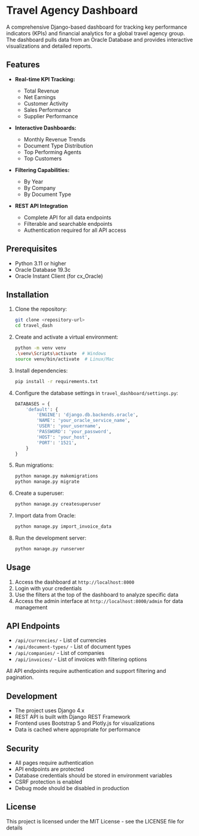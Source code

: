 # Travel Agency Dashboard

A comprehensive Django-based dashboard for tracking key performance indicators (KPIs) and financial analytics for a global travel agency group. The dashboard pulls data from an Oracle Database and provides interactive visualizations and detailed reports.

## Features

- **Real-time KPI Tracking:**
  - Total Revenue
  - Net Earnings
  - Customer Activity
  - Sales Performance
  - Supplier Performance

- **Interactive Dashboards:**
  - Monthly Revenue Trends
  - Document Type Distribution
  - Top Performing Agents
  - Top Customers

- **Filtering Capabilities:**
  - By Year
  - By Company
  - By Document Type

- **REST API Integration**
  - Complete API for all data endpoints
  - Filterable and searchable endpoints
  - Authentication required for all API access

## Prerequisites

- Python 3.11 or higher
- Oracle Database 19.3c
- Oracle Instant Client (for cx_Oracle)

## Installation

1. Clone the repository:
   ```bash
   git clone <repository-url>
   cd travel_dash
   ```

2. Create and activate a virtual environment:
   ```bash
   python -m venv venv
   .\venv\Scripts\activate  # Windows
   source venv/bin/activate  # Linux/Mac
   ```

3. Install dependencies:
   ```bash
   pip install -r requirements.txt
   ```

4. Configure the database settings in `travel_dashboard/settings.py`:
   ```python
   DATABASES = {
       'default': {
           'ENGINE': 'django.db.backends.oracle',
           'NAME': 'your_oracle_service_name',
           'USER': 'your_username',
           'PASSWORD': 'your_password',
           'HOST': 'your_host',
           'PORT': '1521',
       }
   }
   ```

5. Run migrations:
   ```bash
   python manage.py makemigrations
   python manage.py migrate
   ```

6. Create a superuser:
   ```bash
   python manage.py createsuperuser
   ```

7. Import data from Oracle:
   ```bash
   python manage.py import_invoice_data
   ```

8. Run the development server:
   ```bash
   python manage.py runserver
   ```

## Usage

1. Access the dashboard at `http://localhost:8000`
2. Login with your credentials
3. Use the filters at the top of the dashboard to analyze specific data
4. Access the admin interface at `http://localhost:8000/admin` for data management

## API Endpoints

- `/api/currencies/` - List of currencies
- `/api/document-types/` - List of document types
- `/api/companies/` - List of companies
- `/api/invoices/` - List of invoices with filtering options

All API endpoints require authentication and support filtering and pagination.

## Development

- The project uses Django 4.x
- REST API is built with Django REST Framework
- Frontend uses Bootstrap 5 and Plotly.js for visualizations
- Data is cached where appropriate for performance

## Security

- All pages require authentication
- API endpoints are protected
- Database credentials should be stored in environment variables
- CSRF protection is enabled
- Debug mode should be disabled in production

## License

This project is licensed under the MIT License - see the LICENSE file for details

